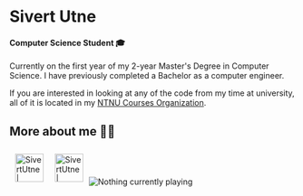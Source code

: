 # Sivert Utne
#### Computer Science Student 🎓</h4>

Currently on the first year of my 2-year Master's Degree in Computer Science. I have previously completed a Bachelor as a computer engineer.

If you are interested in looking at any of the code from my time at university, all of it is located in my [NTNU Courses Organization](https://github.com/sutne-NTNU).


## More about me  👋🏻

[instagram]: https://instagram.com/sivertutne
[linkedin]: https://linkedin.com/in/sivert-utne

[<img align="left" title="LinkedIn" alt="SivertUtne | LinkedIn" width="50px" style="margin: 10px" src="https://i.pinimg.com/originals/30/c4/53/30c453b7f5fbdb09ea0cb42a5dc7a6e5.png"/>][linkedin]

[<img align="left" title="Instagram" alt="SivertUtne | Instagram" width="50px" style="margin: 10px" src="https://upload.wikimedia.org/wikipedia/commons/thumb/9/96/Instagram.svg/1200px-Instagram.svg.png"/>][instagram]  

</br>
</br>
</br>

<img src="https://spotify-readme-sivertutne.vercel.app/api/spotify" alt="Nothing currently playing"/>

<!-- 
<img align="left" alt="My Github Stats" src="https://github-readme-stats.vercel.app/api?username=sutne&show_icons=true&count_private=true&hide=contribs&theme=radical&include_all_commits=true&hide_border=true"/> 

<img align="left" alt="My Most Used Languages" src="https://github-readme-stats.vercel.app/api/top-langs/?username=sutne&layout=compact&theme=radical&hide_border=true&card_width=445"/>

</br>
</br>
</br>
</br>


## My Tools and Frameworks dump

> Classic Computer Science Student list of basically everything i have ever used or read about that tells you nothing about my skills in each of them, but it looks fancy.

<img align="left" title="React" alt="React" width="32px" style="margin: 5px" src="https://raw.githubusercontent.com/github/explore/80688e429a7d4ef2fca1e82350fe8e3517d3494d/topics/react/react.png" />
<img align="left" title="Node.js" alt="Node.js" width="32px" style="margin: 5px" src="https://raw.githubusercontent.com/github/explore/80688e429a7d4ef2fca1e82350fe8e3517d3494d/topics/nodejs/nodejs.png" />
<img align="left" title="MySQL" alt="MySQL" width="42px" style="margin-top: 7px" src="https://cdn.worldvectorlogo.com/logos/mysql.svg" />
<img align="left" title="HTML5" alt="HTML5" width="32px" style="margin: 5px" src="https://raw.githubusercontent.com/github/explore/80688e429a7d4ef2fca1e82350fe8e3517d3494d/topics/html/html.png" />
<img align="left" title="CSS3" alt="CSS3" width="32px" style="margin: 5px" src="https://raw.githubusercontent.com/github/explore/80688e429a7d4ef2fca1e82350fe8e3517d3494d/topics/css/css.png" />
<img align="left" title="Terminal" alt="Terminal" width="32px" style="margin: 5px" src="https://raw.githubusercontent.com/github/explore/80688e429a7d4ef2fca1e82350fe8e3517d3494d/topics/terminal/terminal.png" />
<img align="left" title="Git" alt="Git" width="32px" style="margin: 5px" src="https://upload.wikimedia.org/wikipedia/commons/thumb/3/3f/Git_icon.svg/1200px-Git_icon.svg.png" />
<img align="left" title="GitHub" alt="GitHub" width="32px" style="margin: 5px" src="https://raw.githubusercontent.com/github/explore/78df643247d429f6cc873026c0622819ad797942/topics/github/github.png" />
<img align="left" title="GitLab" alt="gitLab" width="32px" style="margin: 5px" src="https://upload.wikimedia.org/wikipedia/commons/thumb/1/18/GitLab_Logo.svg/1200px-GitLab_Logo.svg.png" />
<img align="MATLAB" title="MATLAB" alt="MATLAB" width="32px" style="margin: 5px" src="https://i.imgur.com/xohInMq.png" /> 
-->

